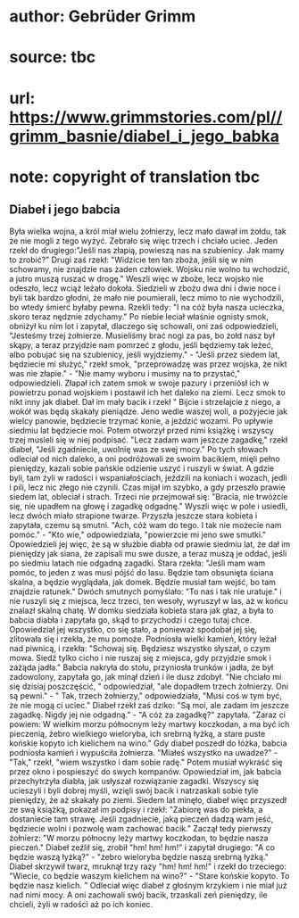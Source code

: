 # author: Gebrüder Grimm
# source: tbc
# url: https://www.grimmstories.com/pl//grimm_basnie/diabel_i_jego_babka
# note: copyright of translation tbc

## Diabeł i jego babcia 

Była wielka wojna, a król miał wielu żołnierzy, lecz mało dawał im
żołdu, tak że nie mogli z tego wyżyć. Zebrało się więc trzech i chciało
uciec. Jeden rzekł do drugiego:"Jeśli nas złapią, powieszą nas na
szubienicy. Jak mamy to zrobić?" Drugi zaś rzekł: "Widzicie ten łan
zboża, jeśli się w nim schowamy, nie znajdzie nas żaden człowiek. Wojsku
nie wolno tu wchodzić, a jutro muszą ruszać w drogę." Weszli więc w
zboże, lecz wojsko nie odeszło, lecz wciąż leżało dokoła. Siedzieli w
zbożu dwa dni i dwie noce i byli tak bardzo głodni, że mało nie
poumierali, lecz mimo to nie wychodzili, bo wtedy śmierć byłaby pewna.
Rzekli tedy: "I na cóż była nasza ucieczka, skoro teraz nędznie
zdychamy." Po niebie leciał właśnie ognisty smok, obniżył ku nim lot i
zapytał, dlaczego się schowali, oni zaś odpowiedzieli, "Jesteśmy trzej
żołnierze. Musieliśmy brać nogi za pas, bo żołd nasz był skąpy, a teraz
przyjdzie nam pomrzeć z głodu, jeśli będziemy tak leżeć, albo pobujać
się na szubienicy, jeśli wyjdziemy." - "Jeśli przez siedem lat,
będziecie mi służyć," rzekł smok, "przeprowadzę was przez wojska, że
nikt was nie złapie." - "Nie mamy wyboru i musimy na to przystać,"
odpowiedzieli. Złapał ich zatem smok w swoje pazury i przeniósł ich w
powietrzu ponad wojskiem i postawił ich het daleko na ziemi. Lecz smok
to nikt inny jak diabeł. Dał im mały bacik i rzekł " Bijcie i
strzelajcie z niego, a wokół was będą skakały pieniądze. Jeno wedle
waszej woli, a pożyjecie jak wielcy panowie, będziecie trzymać konie, a
jeździć wozami. Po upływie siedmiu lat będziecie moi. Potem otworzył
przed nimi książkę i wszyscy trzej musieli się w niej podpisać. "Lecz
zadam wam jeszcze zagadkę," rzekł diabeł, "Jeśli zgadniecie, uwolnię
was ze swej mocy." Po tych słowach odleciał od nich daleko, a oni
podróżowali ze swoim bacikiem, mięli pełno pieniędzy, kazali sobie
pańskie odzienie uszyć i ruszyli w świat. A gdzie byli, tam żyli w
radości i wspaniałościach, jeździli na koniach i wozach, jedli i pili,
lecz nic złego nie czynili. Czas mijał im szybko, a gdy przeszło prawie
siedem lat, obleciał i strach. Trzeci nie przejmował się: "Bracia, nie
trwóżcie się, nie upadłem na głowę i zagadkę odgadnę." Wyszli więc w
pole i usiedli, lecz dwóch miało strapione twarze. Przyszła jeszcze
stara kobieta i zapytała, czemu są smutni. "Ach, cóż wam do tego. I tak
nie możecie nam pomóc." - "Kto wie," odpowiedziała, "powierzcie mi
jeno swe smutki." Opowiedzieli jej więc, że są w służbie diabła od
prawie siedmiu lat, że dał im pieniędzy jak siana, że zapisali mu swe
dusze, a teraz muszą je oddać, jeśli po siedmiu latach nie odgadną
zagadki. Stara rzekła: "Jeśli mam wam pomóc, to jeden z was musi pójść
do lasu. Będzie tam obsunięta ściana skalna, a będzie wyglądała, jak
domek. Będzie musiał tam wejść, bo tam znajdzie ratunek." Dwóch
smutnych pomyślało: "To nas i tak nie uratuje." i nie ruszyli się z
miejsca, lecz trzeci, ten wesoły, wyruszył w las, aż w końcu znalazł
skalną chatę. W domku siedziała kobieta stara jak głaz, a była to babcia
diabła i zapytała go, skąd to przychodzi i czego tutaj chce. Opowiedział
jej wszystko, co się stało, a ponieważ spodobał jej się, zlitowała się i
rzekła, że mu pomoże. Podniosła wielki kamień, który leżał nad piwnicą,
i rzekła: "Schowaj się. Będziesz wszystko słyszał, o czym mowa. Siedź
tylko cicho i nie ruszaj się z miejsca, gdy przyjdzie smok i zażąda
jadła." Babcia nakryła do stołu, przyniosła trunków i jadła, że był
zadowolony, zapytała go, jak minął dzień i ile dusz zdobył. "Nie
chciało mi się dzisiaj poszczęścić, " odpowiedział, "ale dopadłem
trzech żołnierzy. Oni są pewni." - " Tak, trzech żołnierzy,"
odpowiedziała, "Musi coś w tym być, że nie mogą ci uciec." Diabeł
rzekł zaś dziko: "Są moi, ale zadam im jeszcze zagadkę. Nigdy jej nie
odgadną." - "A cóż za zagadkę?" zapytała. "Zaraz ci powiem: W
wielkim morzu północnym leży martwy koczkodan, a ma być ich pieczenią,
żebro wielkiego wieloryba, ich srebrną łyżką, a stare puste końskie
kopyto ich kielichem na wino." Gdy diabeł poszedł do łóżka, babcia
podniosła kamień i wypuściła żołnierza. "Miałeś wszystko na uwadze?" -
"Tak," rzekł, "wiem wszystko i dam sobie radę." Potem musiał wykraść
się przez okno i pospieszyć do swych kompanów. Opowiedział im, jak
babcia przechytrzyła diabła, jak usłyszał rozwiązanie zagadki. Wszyscy
się ucieszyli i byli dobrej myśli, wzięli swój bacik i natrzaskali sobie
tyle pieniędzy, że aż skakały po ziemi. Siedem lat minęło, diabeł więc
przyszedł ze swą książką, pokazał im podpisy i rzekł: "Zabiorę was do
piekła, a dostaniecie tam strawę. Jeśli zgadniecie, jaką pieczeń dadzą
wam jeść, będziecie wolni i pozwolę wam zachować bacik." Zaczął tedy
pierwszy żołnierz: "W morzu północny leży martwy koczkodan, to będzie
nasza pieczeń." Diabeł zeźlił się, zrobił "hm! hm! hm!" i zapytał
drugiego: "A co będzie waszą łyżką?" - "żebro wieloryba będzie naszą
srebrną łyżką." Diabeł skrzywił twarz, mruknął trzy razy "hm! hm!
hm!" i rzekł do trzeciego: "Wiecie, co będzie waszym kielichem na
wino?" - "Stare końskie kopyto. To będzie nasz kielich. " Odleciał
więc diabeł z głośnym krzykiem i nie miał już nad nimi mocy. A oni
zachowali swój bacik, trzaskali zeń pieniędzy, ile chcieli, żyli w
radości aż po ich koniec.
